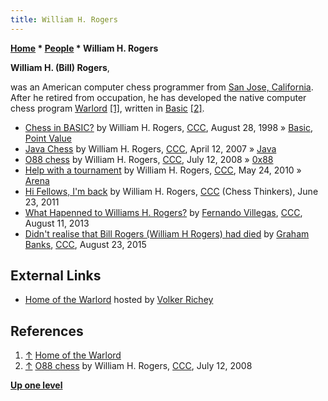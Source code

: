 ```yaml
---
title: William H. Rogers
---
```

**[Home](Home "Home") \* [People](People "People") \* William H. Rogers**


**William H. (Bill) Rogers**,  

was an American computer chess programmer from [San Jose, California](https://en.wikipedia.org/wiki/San_Jose,_California). 
After he retired from occupation, he has developed the native computer chess program [Warlord](Warlord "Warlord") <a id="cite-note-1" href="#cite-ref-1">[1]</a>, written in [Basic](Basic "Basic") <a id="cite-note-2" href="#cite-ref-2">[2]</a>. 






* [Chess in BASIC?](https://www.stmintz.com/ccc/index.php?id=25568) by William H. Rogers, [CCC](CCC "CCC"), August 28, 1998 » [Basic](Basic "Basic"), [Point Value](Point_Value "Point Value")
* [Java Chess](http://www.talkchess.com/forum/viewtopic.php?t=13046) by William H. Rogers, [CCC](CCC "CCC"), April 12, 2007 » [Java](Java "Java")
* [O88 chess](http://www.talkchess.com/forum/viewtopic.php?t=22316) by William H. Rogers, [CCC](CCC "CCC"), July 12, 2008 » [0x88](0x88 "0x88")
* [Help with a tournament](http://www.talkchess.com/forum/viewtopic.php?t=34493) by William H. Rogers, [CCC](CCC "CCC"), May 24, 2010 » [Arena](Arena "Arena")
* [Hi Fellows, I'm back](http://www.talkchess.com/forum3/viewtopic.php?f=3&t=39457) by William H. Rogers, [CCC](CCC "CCC") (Chess Thinkers), June 23, 2011
* [What Hapenned to Williams H. Rogers?](http://www.talkchess.com/forum/viewtopic.php?t=48928) by [Fernando Villegas](Fernando_Villegas "Fernando Villegas"), [CCC](CCC "CCC"), August 11, 2013
* [Didn't realise that Bill Rogers (William H Rogers) had died](http://www.talkchess.com/forum/viewtopic.php?t=57351) by [Graham Banks](Graham_Banks "Graham Banks"), [CCC](CCC "CCC"), August 23, 2015


## External Links


* [Home of the Warlord](http://www.vrichey.de/warlord/) hosted by [Volker Richey](index.php?title=Volker_Richey&action=edit&redlink=1 "Volker Richey (page does not exist)")


## References


1. <a id="cite-ref-1" href="#cite-note-1">↑</a> [Home of the Warlord](http://www.vrichey.de/warlord/)
2. <a id="cite-ref-2" href="#cite-note-2">↑</a> [O88 chess](http://www.talkchess.com/forum/viewtopic.php?t=22316) by William H. Rogers, [CCC](CCC "CCC"), July 12, 2008

**[Up one level](People "People")**







 
